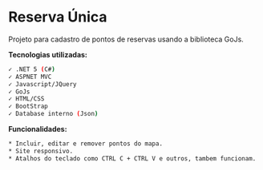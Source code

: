 # Reserva Única
Projeto para cadastro de pontos de reservas usando a biblioteca GoJs.

**Tecnologias utilizadas:**
```bash
✓ .NET 5 (C#)
✓ ASPNET MVC
✓ Javascript/JQuery
✓ GoJs
✓ HTML/CSS
✓ BootStrap
✓ Database interno (Json)
```

**Funcionalidades:**
```bash
* Incluir, editar e remover pontos do mapa.
* Site responsivo.
* Atalhos do teclado como CTRL C + CTRL V e outros, tambem funcionam.
```

